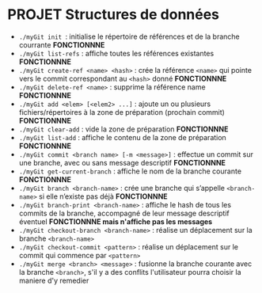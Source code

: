 # PROJET Structures de données

* `./myGit init `: initialise le répertoire de références et de la branche courrante **FONCTIONNNE**
* `./myGit list-refs` : affiche toutes les références existantes **FONCTIONNNE**  
* `./myGit create-ref <name> <hash>` : crée la référence `<name>` qui pointe vers le commit correspondant au `<hash>` donné  **FONCTIONNNE** 
* `./myGit delete-ref <name>` : supprime la référence name **FONCTIONNNE**  
* `./myGit add <elem> [<elem2> ...]` : ajoute un ou plusieurs fichiers/répertoires à la zone de préparation (prochain commit)  **FONCTIONNNE**
* `./myGit clear-add` : vide la zone de préparation  **FONCTIONNNE**
* `./myGit list-add` : affiche le contenu de la zone de préparation  **FONCTIONNNE**
* `./myGit commit <branch name> [-m <message>]` : effectue un commit sur une branche, avec   ou sans message descriptif **FONCTIONNNE** 
* `./myGit get-current-branch` : affiche le nom de la branche courante **FONCTIONNNE** 
* `./myGit branch <branch-name>` : crée une branche qui s’appelle `<branch-name>` si elle   n’existe pas déjà **FONCTIONNNE**  
* `./myGit branch-print <branch-name>` : affiche le hash de tous les commits de la branche,   accompagné de leur message descriptif éventuel   **FONCTIONNNE mais n'affiche pas les messages**  
* `./myGit checkout-branch <branch-name>` : réalise un déplacement sur la branche   `<branch-name>`  
* `./myGit checkout-commit <pattern>` : réalise un déplacement sur le commit qui commence par   `<pattern>`  
* `./myGit merge <branch> <message>` : fusionne la branche courante avec la branche `<branch>`, s'il y a des conflits l'utilisateur pourra choisir la maniere d'y remedier